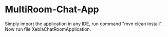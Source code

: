 # MultiRoom-Chat-App

Simply import the application in any IDE, run command "mvn clean install".
Now run file XebiaChatRoomApplication.
